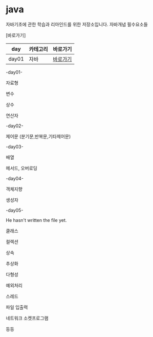 # java
자바기초에 관한 학습과 리마인드를 위한 저장소입니다. 
자바개념 필수요소들


[바로가기]

| day  | 카테고리 | 바로가기 |
|--------|--------|--------|
| day01  | 자바  | [바로가기](https://github.com/e1mji/java/tree/main/day01/src)   |

-day01-

자료형

변수

상수

연산자

-day02-

제어문
(분기문,반복문,기타제어문)

-day03-

배열

메서드, 오버로딩

-day04-   

객체지향

생성자

-day05-

He hasn't written the file yet.


클래스

컬렉션

상속

추상화

다형성

예외처리

스레드

파일 입출력

네트워크 소켓프로그램

등등 
